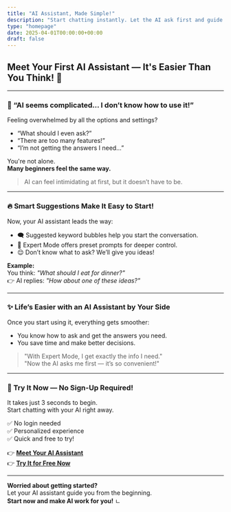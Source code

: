 ```yaml
---
title: "AI Assistant, Made Simple!"
description: "Start chatting instantly. Let the AI ask first and guide you through every step."
type: "homepage"
date: 2025-04-01T00:00:00+00:00
draft: false
---
```


## Meet Your First AI Assistant — It's Easier Than You Think! 🤖

---

### 🤯 “AI seems complicated… I don’t know how to use it!”

Feeling overwhelmed by all the options and settings?

- “What should I even ask?”
- “There are too many features!”
- “I’m not getting the answers I need…”

You're not alone.  
**Many beginners feel the same way.**

> AI can feel intimidating at first, but it doesn’t have to be.

---

### 🔥 Smart Suggestions Make It Easy to Start!

Now, your AI assistant leads the way:

- 🗨️ Suggested keyword bubbles help you start the conversation.
- 🧠 Expert Mode offers preset prompts for deeper control.
- 😌 Don’t know what to ask? We’ll give you ideas!

**Example:**  
You think: *"What should I eat for dinner?"*  
👉 AI replies: *"How about one of these ideas?"*

---

### ✨ Life’s Easier with an AI Assistant by Your Side

Once you start using it, everything gets smoother:

- You know how to ask and get the answers you need.
- You save time and make better decisions.

> "With Expert Mode, I get exactly the info I need."  
> "Now the AI asks me first — it’s so convenient!"

---

### 🎯 Try It Now — No Sign-Up Required!

It takes just 3 seconds to begin.  
Start chatting with your AI right away.

✅ No login needed  
✅ Personalized experience  
✅ Quick and free to try!

👉 **[Meet Your AI Assistant](#)**  
👉 **[Try It for Free Now](#)**

---

**Worried about getting started?**  
Let your AI assistant guide you from the beginning.  
**Start now and make AI work for you!**
ㄴ